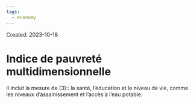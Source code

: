 ```yaml
---
tags:
  - economy
---
```

Created: 2023-10-18

# Indice de pauvreté multidimensionnelle
Il inclut la mesure de (3):: la santé, l’éducation et le niveau de vie, comme les niveaux d’assainissement et l’accès à l’eau potable.
<!--SR:!2024-10-08,186,210-->